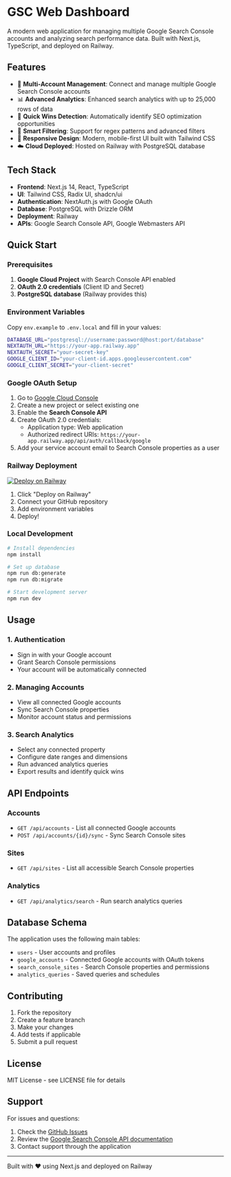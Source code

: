# GSC Web Dashboard

A modern web application for managing multiple Google Search Console accounts and analyzing search performance data. Built with Next.js, TypeScript, and deployed on Railway.

## Features

- 🔐 **Multi-Account Management**: Connect and manage multiple Google Search Console accounts
- 📊 **Advanced Analytics**: Enhanced search analytics with up to 25,000 rows of data
- 🚀 **Quick Wins Detection**: Automatically identify SEO optimization opportunities
- 🎯 **Smart Filtering**: Support for regex patterns and advanced filters
- 📱 **Responsive Design**: Modern, mobile-first UI built with Tailwind CSS
- ☁️ **Cloud Deployed**: Hosted on Railway with PostgreSQL database

## Tech Stack

- **Frontend**: Next.js 14, React, TypeScript
- **UI**: Tailwind CSS, Radix UI, shadcn/ui
- **Authentication**: NextAuth.js with Google OAuth
- **Database**: PostgreSQL with Drizzle ORM
- **Deployment**: Railway
- **APIs**: Google Search Console API, Google Webmasters API

## Quick Start

### Prerequisites

1. **Google Cloud Project** with Search Console API enabled
2. **OAuth 2.0 credentials** (Client ID and Secret)
3. **PostgreSQL database** (Railway provides this)

### Environment Variables

Copy `env.example` to `.env.local` and fill in your values:

```bash
DATABASE_URL="postgresql://username:password@host:port/database"
NEXTAUTH_URL="https://your-app.railway.app"
NEXTAUTH_SECRET="your-secret-key"
GOOGLE_CLIENT_ID="your-client-id.apps.googleusercontent.com"
GOOGLE_CLIENT_SECRET="your-client-secret"
```

### Google OAuth Setup

1. Go to [Google Cloud Console](https://console.cloud.google.com/)
2. Create a new project or select existing one
3. Enable the **Search Console API**
4. Create OAuth 2.0 credentials:
   - Application type: Web application
   - Authorized redirect URIs: `https://your-app.railway.app/api/auth/callback/google`
5. Add your service account email to Search Console properties as a user

### Railway Deployment

[![Deploy on Railway](https://railway.app/button.svg)](https://railway.app/template/your-template)

1. Click "Deploy on Railway"
2. Connect your GitHub repository
3. Add environment variables
4. Deploy!

### Local Development

```bash
# Install dependencies
npm install

# Set up database
npm run db:generate
npm run db:migrate

# Start development server
npm run dev
```

## Usage

### 1. Authentication
- Sign in with your Google account
- Grant Search Console permissions
- Your account will be automatically connected

### 2. Managing Accounts
- View all connected Google accounts
- Sync Search Console properties
- Monitor account status and permissions

### 3. Search Analytics
- Select any connected property
- Configure date ranges and dimensions
- Run advanced analytics queries
- Export results and identify quick wins

## API Endpoints

### Accounts
- `GET /api/accounts` - List all connected Google accounts
- `POST /api/accounts/{id}/sync` - Sync Search Console sites

### Sites
- `GET /api/sites` - List all accessible Search Console properties

### Analytics
- `GET /api/analytics/search` - Run search analytics queries

## Database Schema

The application uses the following main tables:
- `users` - User accounts and profiles
- `google_accounts` - Connected Google accounts with OAuth tokens
- `search_console_sites` - Search Console properties and permissions
- `analytics_queries` - Saved queries and schedules

## Contributing

1. Fork the repository
2. Create a feature branch
3. Make your changes
4. Add tests if applicable
5. Submit a pull request

## License

MIT License - see LICENSE file for details

## Support

For issues and questions:
1. Check the [GitHub Issues](https://github.com/your-repo/issues)
2. Review the [Google Search Console API documentation](https://developers.google.com/webmaster-tools)
3. Contact support through the application

---

Built with ❤️ using Next.js and deployed on Railway